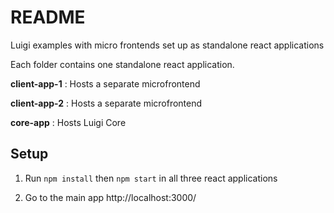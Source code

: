 # README
Luigi examples with micro frontends set up as standalone react applications

Each folder contains one standalone react application. 

**client-app-1** : Hosts a separate microfrontend

**client-app-2** : Hosts a separate microfrontend

**core-app**     : Hosts Luigi Core

## Setup 

1. Run `npm install` then `npm start` in all three react applications 

2. Go to the main app http://localhost:3000/
